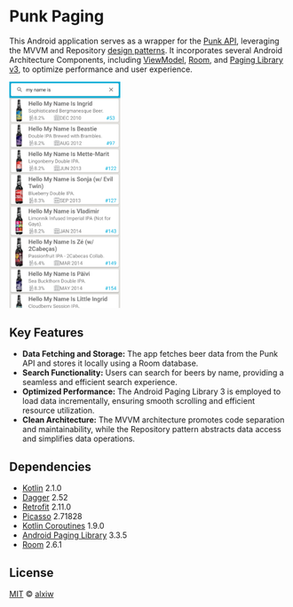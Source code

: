 # Punk Paging

This Android application serves as a wrapper for the [Punk API](https://github.com/alxiw/punkapi), leveraging the MVVM and Repository [design patterns](https://developer.android.com/jetpack/guide#recommended-app-arch). It incorporates several Android Architecture Components, including [ViewModel](https://developer.android.com/topic/libraries/architecture/viewmodel), [Room](https://developer.android.com/topic/libraries/architecture/room), and [Paging Library v3](https://developer.android.com/topic/libraries/architecture/paging/v3-overview), to optimize performance and user experience.

<img src="img/sample.png" alt="drawing" width="200"/>

## Key Features

* **Data Fetching and Storage:** The app fetches beer data from the Punk API and stores it locally using a Room database.
* **Search Functionality:** Users can search for beers by name, providing a seamless and efficient search experience.
* **Optimized Performance:** The Android Paging Library 3 is employed to load data incrementally, ensuring smooth scrolling and efficient resource utilization.
* **Clean Architecture:** The MVVM architecture promotes code separation and maintainability, while the Repository pattern abstracts data access and simplifies data operations.

## Dependencies

* [Kotlin](https://github.com/JetBrains/kotlin) 2.1.0
* [Dagger](https://github.com/google/dagger) 2.52
* [Retrofit](https://github.com/square/retrofit) 2.11.0
* [Picasso](https://github.com/bumptech/glide) 2.71828
* [Kotlin Coroutines](https://github.com/Kotlin/kotlinx.coroutines) 1.9.0
* [Android Paging Library](https://developer.android.com/topic/libraries/architecture/paging/v3-overview) 3.3.5
* [Room](https://developer.android.com/topic/libraries/architecture/room) 2.6.1

## License

[MIT](LICENSE) © [alxiw](https://github.com/alxiw)
